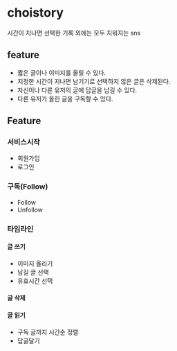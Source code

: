 # choistory
시간이 지나면 선택한 기록 외에는 모두 지워지는 sns

## feature
- 짧은 글이나 이미지를 올릴 수 있다.
- 지정한 시간이 지나면 남기기로 선택하지 않은 글은 삭제된다.
- 자신이나 다른 유저의 글에 답글을 남길 수 있다.
- 다른 유저가 올린 글을 구독할 수 있다.
## Feature
### 서비스시작
- 회원가입
- 로그인
### 구독(Follow)
- Follow
- Unfollow
### 타임라인
#### 글 쓰기
- 이미지 올리기
- 남길 글 선택
- 유효시간 선택
#### 글 삭제
#### 글 읽기
- 구독 글까지 시간순 정렬
- 답글달기

